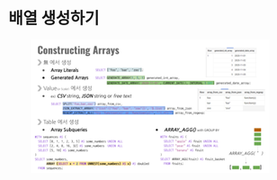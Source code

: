 # 배열 생성하기

<figure><img src="../../.gitbook/assets/(공유완료-수정금지) EP02 - Array and Struct (6).png" alt=""><figcaption></figcaption></figure>
